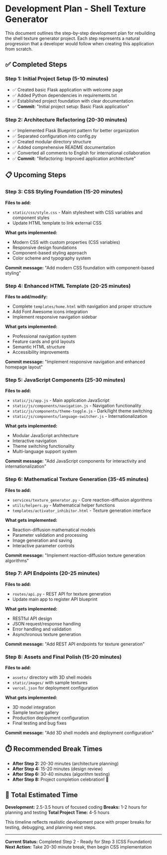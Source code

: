 # Development Plan - Shell Texture Generator

This document outlines the step-by-step development plan for rebuilding the shell texture generator project. Each step represents a natural progression that a developer would follow when creating this application from scratch.

## ✅ Completed Steps

### Step 1: Initial Project Setup (5-10 minutes)
- ✅ Created basic Flask application with welcome page
- ✅ Added Python dependencies in requirements.txt
- ✅ Established project foundation with clear documentation
- ✅ **Commit:** "Initial project setup: Basic Flask application"

### Step 2: Architecture Refactoring (20-30 minutes)
- ✅ Implemented Flask Blueprint pattern for better organization
- ✅ Separated configuration into config.py
- ✅ Created modular directory structure
- ✅ Added comprehensive README documentation
- ✅ Converted all comments to English for international collaboration
- ✅ **Commit:** "Refactoring: Improved application architecture"

## 📋 Upcoming Steps

### Step 3: CSS Styling Foundation (15-20 minutes)
**Files to add:**
- `static/css/style.css` - Main stylesheet with CSS variables and component styles
- Update HTML template to link external CSS

**What gets implemented:**
- Modern CSS with custom properties (CSS variables)
- Responsive design foundations
- Component-based styling approach
- Color scheme and typography system

**Commit message:** "Add modern CSS foundation with component-based styling"

### Step 4: Enhanced HTML Template (20-25 minutes)
**Files to add/modify:**
- Complete `templates/home.html` with navigation and proper structure
- Add Font Awesome icons integration
- Implement responsive navigation sidebar

**What gets implemented:**
- Professional navigation system
- Feature cards and grid layouts
- Semantic HTML structure
- Accessibility improvements

**Commit message:** "Implement responsive navigation and enhanced homepage layout"

### Step 5: JavaScript Components (25-30 minutes)
**Files to add:**
- `static/js/app.js` - Main application JavaScript
- `static/js/components/navigation.js` - Navigation functionality
- `static/js/components/theme-toggle.js` - Dark/light theme switching
- `static/js/components/language-switcher.js` - Internationalization

**What gets implemented:**
- Modular JavaScript architecture
- Interactive navigation
- Theme switching functionality
- Multi-language support system

**Commit message:** "Add JavaScript components for interactivity and internationalization"

### Step 6: Mathematical Texture Generation (35-45 minutes)
**Files to add:**
- `services/texture_generator.py` - Core reaction-diffusion algorithms
- `utils/helpers.py` - Mathematical helper functions
- `templates/activator_inhibitor.html` - Texture generation interface

**What gets implemented:**
- Reaction-diffusion mathematical models
- Parameter validation and processing
- Image generation and saving
- Interactive parameter controls

**Commit message:** "Implement reaction-diffusion texture generation algorithms"

### Step 7: API Endpoints (20-25 minutes)
**Files to add:**
- `routes/api.py` - REST API for texture generation
- Update main app to register API blueprint

**What gets implemented:**
- RESTful API design
- JSON request/response handling
- Error handling and validation
- Asynchronous texture generation

**Commit message:** "Add REST API endpoints for texture generation"

### Step 8: Assets and Final Polish (15-20 minutes)
**Files to add:**
- `assets/` directory with 3D shell models
- `static/images/` with sample textures
- `vercel.json` for deployment configuration

**What gets implemented:**
- 3D model integration
- Sample texture gallery
- Production deployment configuration
- Final testing and bug fixes

**Commit message:** "Add 3D shell models and deployment configuration"

## ⏱️ Recommended Break Times

- **After Step 2:** 20-30 minutes (architecture planning)
- **After Step 4:** 15-20 minutes (design review)
- **After Step 6:** 30-40 minutes (algorithm testing)
- **After Step 8:** Project completion celebration! 🎉

## 🎯 Total Estimated Time

**Development:** 2.5-3.5 hours of focused coding
**Breaks:** 1-2 hours for planning and testing
**Total Project Time:** 4-5 hours

This timeline reflects realistic development pace with proper breaks for testing, debugging, and planning next steps.

---

**Current Status:** Completed Step 2 - Ready for Step 3 (CSS Foundation)
**Next Action:** Take 20-30 minute break, then begin CSS implementation